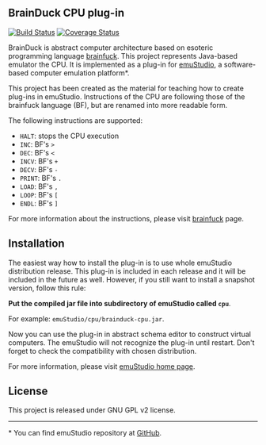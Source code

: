 BrainDuck CPU plug-in
----------------------
[![Build Status](https://travis-ci.org/vbmacher/brainduck-cpu.png)](https://travis-ci.org/vbmacher/brainduck-cpu)
[![Coverage Status](https://coveralls.io/repos/vbmacher/brainduck-cpu/badge.png?branch=branch-0_14)](https://coveralls.io/r/vbmacher/brainduck-cpu?branch=branch-0_14) 

BrainDuck is abstract computer architecture based on esoteric programming language 
[brainfuck](http://en.wikipedia.org/wiki/Brainfuck). This project represents Java-based
emulator the CPU. It is implemented as a plug-in for [emuStudio](http://emustudio.sf.net),
a software-based computer emulation platform\*.

This project has been created as the material for teaching how to create plug-ins in emuStudio.
Instructions of the CPU are following those of the brainfuck language (BF), but are renamed into more
readable form.

The following instructions are supported:

* `HALT`: stops the CPU execution
* `INC`: BF's `>`
* `DEC`: BF's `<`
* `INCV`: BF's `+`
* `DECV`: BF's `-`
* `PRINT`: BF's `.`
* `LOAD`: BF's `,`
* `LOOP`: BF's `[`
* `ENDL`: BF's `]`

For more information about the instructions, please visit [brainfuck](http://en.wikipedia.org/wiki/Brainfuck) page.

Installation
------------

The easiest way how to install the plug-in is to use whole emuStudio distribution release. This plug-in is
included in each release and it will be included in the future as well. However, if you still want to install
a snapshot version, follow this rule: 

**Put the compiled jar file into subdirectory of emuStudio called `cpu`**.

For example: `emuStudio/cpu/brainduck-cpu.jar`.

Now you can use the plug-in in abstract schema editor to construct virtual computers. The emuStudio
will not recognize the plug-in until restart. Don't forget to check the compatibility with chosen
distribution.

For more information, please visit [emuStudio home page](http://emustudio.sourceforge.net/downloads.html).

License
-------

This project is released under GNU GPL v2 license.

* * *

\* You can find emuStudio repository at [GitHub](http://github.com/vbmacher/emuStudio).

